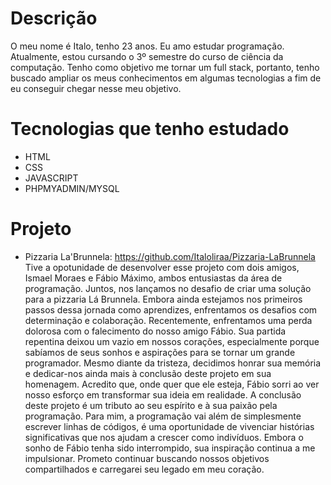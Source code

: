 # Descrição

O meu nome é Italo, tenho 23 anos. Eu amo estudar programação. Atualmente, estou cursando o 3º semestre do curso de ciência da computação. 
Tenho como objetivo me tornar um full stack, portanto, tenho buscado ampliar os meus conhecimentos em algumas tecnologias a fim de eu conseguir chegar nesse meu objetivo.

# Tecnologias que tenho estudado

* HTML
* CSS
* JAVASCRIPT
* PHPMYADMIN/MYSQL

# Projeto 

* Pizzaria La'Brunnela: https://github.com/Italoliraa/Pizzaria-LaBrunnela
  <br>
Tive a opotunidade de desenvolver esse projeto com dois amigos, Ismael Moraes e Fábio Máximo, ambos entusiastas da área de programação. Juntos, nos lançamos no desafio de criar uma solução para a pizzaria Lá Brunnela. Embora ainda estejamos nos primeiros passos dessa jornada como aprendizes, enfrentamos os desafios com determinação e colaboração. 
Recentemente, enfrentamos uma perda dolorosa com o falecimento do nosso amigo Fábio. Sua partida repentina deixou um vazio em nossos corações, especialmente porque sabíamos de seus sonhos e aspirações para se tornar um grande programador. Mesmo diante da tristeza, decidimos honrar sua memória e dedicar-nos ainda mais à conclusão deste projeto em sua homenagem.
Acredito que, onde quer que ele esteja, Fábio sorri ao ver nosso esforço em transformar sua ideia em realidade. A conclusão deste projeto é um tributo ao seu espírito e à sua paixão pela programação. Para mim, a programação vai além de simplesmente escrever linhas de códigos, é uma oportunidade de vivenciar histórias significativas que nos ajudam a crescer como indivíduos.
Embora o sonho de Fábio tenha sido interrompido, sua inspiração continua a me impulsionar. Prometo continuar buscando nossos objetivos compartilhados e carregarei seu legado em meu coração.
